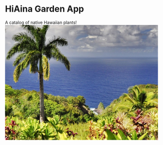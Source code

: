 # HiAina Garden App

A catalog of native Hawaiian plants!
![garden](gardenpics/hiainahomescreen.jpg)
